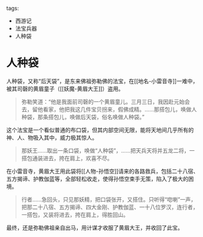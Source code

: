 tags:
  - 西游记
  - 法宝兵器
  - 人种袋

# 人种袋

人种袋，又称“后天袋”，是东来佛祖弥勒佛的法宝，在[[地名-小雷音寺]]一难中，被其司磬的黄眉童子（[[妖魔-黄眉大王]]）盗用。

> 弥勒笑道：“他是我面前司磬的一个黄眉童儿。三月三日，我因赴元始会去，留他看家，他把我这几件宝贝拐来，假佛成精。……那搭包儿，唤做人种袋，那条搭包儿，唤做后天袋，俗名唤做人种袋。”

这个法宝是一个看似普通的布口袋，但其内部空间无限，能将天地间几乎所有的神、人、物吸入其中，威力极其惊人。

> 那妖王……取出一条口袋，唤做“人种袋”，……把天兵天将并五龙二将，一搭包通装进去，挎在肩上，欢喜不尽。

在小雷音寺，黄眉大王用此袋将[[人物-孙悟空]]请来的各路救兵，包括二十八宿、五方揭谛、护教伽蓝等，全部轻松收走，使得孙悟空束手无策，陷入了极大的困境。

> 行者……急回头，只见那妖精，把口袋张开，又搭住。只听得“唿喇”一声，把那二十八宿、五方揭谛、四大金刚、护教伽蓝、一十八位罗汉，连行者，一搭包，又装将进去，挎在肩上，得胜回山。

最终，还是弥勒佛祖亲自出马，用计谋才收服了黄眉大王，并收回了此宝。
